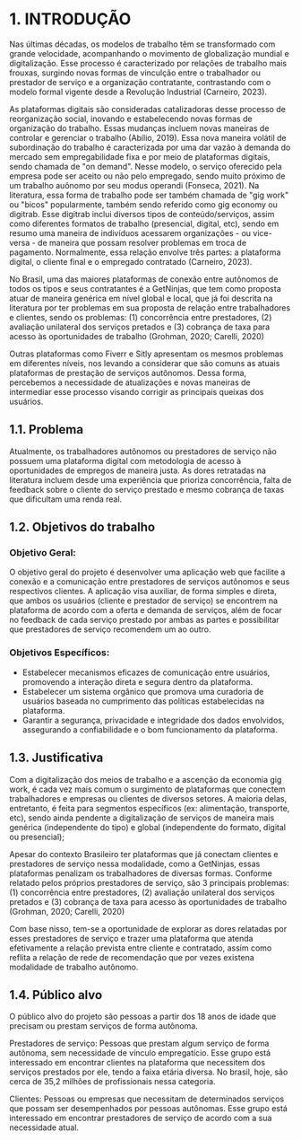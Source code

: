 # 1. INTRODUÇÃO

Nas últimas décadas, os modelos de trabalho têm se transformado com grande velocidade, acompanhando o movimento de globalização mundial e digitalização. Esse processo é caracterizado por relações de trabalho mais frouxas, surgindo novas formas de vinculção entre o trabalhador ou prestador de serviço e a organização contratante, contrastando com o modelo formal vigente desde a Revolução Industrial (Carneiro, 2023).

As plataformas digitais são consideradas catalizadoras desse processo de reorganização social, inovando e estabelecendo novas formas de organização do trabalho. Essas mudanças incluem novas maneiras de controlar e gerenciar o trabalho (Abílio, 2019). Essa nova maneira volátil de subordinação do trabalho é caracterizada por uma dar vazão à demanda do mercado sem empregabilidade fixa e por meio de plataformas digitais, sendo chamada de "on demand". Nesse modelo, o serviço oferecido pela empresa pode ser aceito ou não pelo empregado, sendo muito próximo de um trabalho auônomo por seu modus operandi (Fonseca, 2021). Na literatura, essa forma de trabalho pode ser também chamada de "gig work" ou "bicos" popularmente, também sendo referido como gig economy ou digitrab. Esse digitrab inclui diversos tipos de conteúdo/serviços, assim como diferentes formatos de trabalho (presencial, digital, etc), sendo em resumo uma maneira de indivíduos acessarem organizações - ou vice-versa - de maneira que possam resolver problemas em troca de pagamento. Normalmente, essa relação envolve três partes: a plataforma digital, o cliente final e o empregado contratado (Carneiro, 2023).

No Brasil, uma das maiores plataformas de conexão entre autônomos de todos os tipos e seus contratantes é a GetNinjas, que tem como proposta atuar de maneira genérica em nível global e local, que já foi descrita na literatura por ter problemas em sua proposta de relação entre trabalhadores e clientes, sendo os problemas: (1) concorrência entre prestadores, (2) avaliação unilateral dos serviços pretados e (3) cobrança de taxa para acesso às oportunidades de trabalho (Grohman, 2020; Carelli, 2020)

Outras plataformas como Fiverr e Sitly apresentam os mesmos problemas em diferentes níveis, nos levando a considerar que são comuns as atuais plataformas de prestação de serviços autônomos. Dessa forma, percebemos a necessidade de atualizações e novas maneiras de intermediar esse processo visando corrigir as principais queixas dos usuários.

## 1.1. Problema

Atualmente, os trabalhadores autônomos ou prestadores de serviço não possuem uma plataforma digital com metodologia de acesso à oportunidades de empregos de maneira justa. As dores retratadas na literatura incluem desde uma experiência que prioriza concorrência, falta de feedback sobre o cliente do serviço prestado e mesmo cobrança de taxas que dificultam uma renda real.

## 1.2. Objetivos do trabalho

### Objetivo Geral:

O objetivo geral do projeto é desenvolver uma aplicação web que facilite a conexão e a comunicação entre prestadores de serviços autônomos e seus respectivos clientes. A aplicação visa auxiliar, de forma simples e direta, que ambos os usuários (cliente e prestador de serviço) se encontrem na plataforma de acordo com a oferta e demanda de serviços, além de focar no feedback de cada serviço prestado por ambas as partes e possibilitar que prestadores de serviço recomendem um ao outro.

### Objetivos Específicos:

- Estabelecer mecanismos eficazes de comunicação entre usuários, promovendo a interação direta e segura dentro da plataforma.
- Estabelecer um sistema orgânico que promova uma curadoria de usuários baseada no cumprimento das políticas estabelecidas na plataforma.
- Garantir a segurança, privacidade e integridade dos dados envolvidos, assegurando a confiabilidade e o bom funcionamento da plataforma.

## 1.3. Justificativa


Com a digitalização dos meios de trabalho e a ascenção da economia gig work, é cada vez mais comum o surgimento de plataformas que conectem trabalhadores e empresas ou clientes de diversos setores. A maioria delas, entretanto, é feita para segmentos específicos (ex: alimentação, transporte, etc), sendo ainda pendente a digitalização de serviços de maneira mais genérica (independente do tipo) e global (independente do formato, digital ou presencial);

Apesar do contexto Brasileiro ter plataformas que já conectam clientes e prestadores de serviço nessa modalidade, como a GetNinjas, essas plataformas penalizam os trabalhadores de diversas formas. Conforme relatado pelos próprios prestadores de serviço, são 3 principais problemas: (1) concorrência entre prestadores, (2) avaliação unilateral dos serviços pretados e (3) cobrança de taxa para acesso às oportunidades de trabalho (Grohman, 2020; Carelli, 2020)

Com base nisso, tem-se a oportunidade de explorar as dores relatadas por esses prestadores de serviço e trazer uma plataforma que atenda efetivamente a relação prevista entre cliente e contratado, assim como reflita a relação de rede de recomendação que por vezes existena modalidade de trabalho autônomo.


## 1.4. Público alvo

O público alvo do projeto são pessoas a partir dos 18 anos de idade que precisam ou prestam serviços de forma autônoma.

Prestadores de serviço: Pessoas que prestam algum serviço de forma autônoma, sem necessidade de vínculo empregatício. Esse grupo está interessado em encontrar clientes na plataforma que necessitem dos serviços prestados por ele, tendo a faixa etária diversa. No brasil, hoje, são cerca de 35,2 milhões de profissionais nessa categoria.

Clientes: Pessoas ou empresas que necessitam de determinados serviços que possam ser desempenhados por pessoas autônomas. Esse grupo está interessado em encontrar prestadores de serviço de acordo com a sua necessidade atual.

